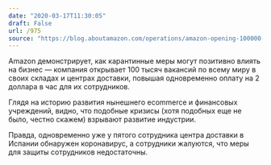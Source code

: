 ```yaml
---
date: "2020-03-17T11:30:05"
draft: False
url: /975
source: "https://blog.aboutamazon.com/operations/amazon-opening-100000-new-roles"
---
```


Amazon демонстрирует, как карантинные меры могут позитивно влиять на бизнес — компания открывает 100 тысяч вакансий по всему миру в своих складах и центрах доставки, повышая одновременно оплату на 2 доллара в час для их сотрудников.

Глядя на историю развития нынешнего ecommerce и финансовых учреждений, видно, что подобные кризисы (хотя подобных еще не было, честно скажем) взрывают развитие индустрии. 

Правда, одновременно уже у пятого сотрудника центра доставки в Испании обнаружен коронавирус, а сотрудники жалуются, что меры для защиты сотрудников недостаточны.
